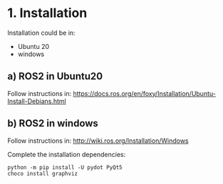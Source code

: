 # **1. Installation**
Installation could be in:
- Ubuntu 20
- windows
## **a) ROS2 in Ubuntu20**
Follow instructions in:
https://docs.ros.org/en/foxy/Installation/Ubuntu-Install-Debians.html


## **b) ROS2 in windows**
Follow instructions in:
http://wiki.ros.org/Installation/Windows

Complete the installation dependencies:
```shell
python -m pip install -U pydot PyQt5
choco install graphviz
```

